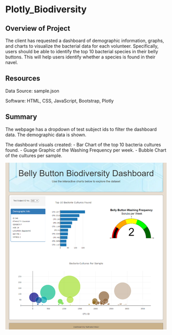 # Plotly_Biodiversity

## Overview of Project
The client has requested a dashboard of demographic information, graphs, and charts to visualize the bacterial data for each volunteer. Specifically, users should be able to identify the top 10 bacterial species in their belly buttons. This will help users identify whether a species is found in their navel.

## Resources
Data Source: sample.json

Software: HTML, CSS, JavaScript, Bootstrap, Plotly  

## Summary
The webpage has a dropdown of test subject ids to filter the dashboard data. The demographic data is shown. 

The dashboard visuals created:
    - Bar Chart of the top 10 bacteria cultures found.
    - Guage Graphic of the Washing Frequency per week.
    - Bubble Chart of the cultures per sample.

![Plotly_Biodiversity](Analysis/Plotly_Biodiversity.png)
